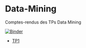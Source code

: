 # Data-Mining
Comptes-rendus des TPs Data Mining


[![Binder](https://mybinder.org/badge_logo.svg)](https://mybinder.org/v2/gh/EyaMhamdi/NUM_ANALYSIS/main)




- [TP1][TP1]




[TP1]: https://github.com/EyaMhamdi/Data-Mining/blob/main/TP1_dataframes_features.ipynb
